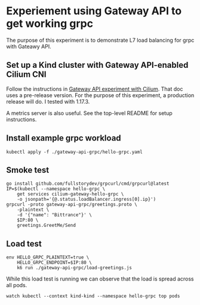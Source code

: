 # Experiement using Gateway API to get working grpc

The purpose of this experiment is to demonstrate L7 load balancing for grpc with Gateawy API.

## Set up a Kind cluster with Gateway API-enabled Cilium CNI

Follow the instructions in [Gateway API experiment with Cilium](../gateway-api-cilium/README.md). That doc uses a pre-release version. For the purpose of this experiment, a production release will do. I tested with 1.17.3.

A metrics server is also useful. See the top-level README for setup instructions.

## Install example grpc workload

```shell
kubectl apply -f ./gateway-api-grpc/hello-grpc.yaml
```

## Smoke test

```shell
go install github.com/fullstorydev/grpcurl/cmd/grpcurl@latest
IP=$(kubectl --namespace hello-grpc \
    get services cilium-gateway-hello-grpc \
    -o jsonpath='{@.status.loadBalancer.ingress[0].ip}')
grpcurl -proto gateway-api-grpc/greetings.proto \
    -plaintext \
    -d '{"name": "Bittrance"}' \
    $IP:80 \
    greetings.GreetMe/Send
```

## Load test

```shell
env HELLO_GRPC_PLAINTEXT=true \
    HELLO_GRPC_ENDPOINT=$IP:80 \
    k6 run ./gateway-api-grpc/load-greetings.js
```

While this load test is running we can observe that the load is spread across all pods.

```shell
watch kubectl --context kind-kind --namespace hello-grpc top pods
```
